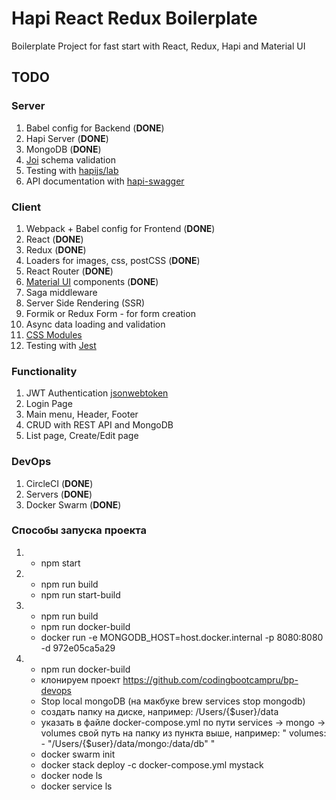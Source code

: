 # Hapi React Redux Boilerplate

Boilerplate Project for fast start with React, Redux, Hapi and Material UI

## TODO

### Server

1. Babel config for Backend (**DONE**)
1. Hapi Server (**DONE**)
1. MongoDB (**DONE**)
1. [Joi](https://github.com/hapijs/joi) schema validation
1. Testing with [hapijs/lab](https://github.com/hapijs/lab)
1. API documentation with [hapi-swagger](https://github.com/glennjones/hapi-swagger)

### Client

1. Webpack + Babel config for Frontend (**DONE**)
1. React (**DONE**)
1. Redux (**DONE**)
1. Loaders for images, css, postCSS (**DONE**)
1. React Router (**DONE**)
1. [Material UI](https://www.material-ui.com/) components (**DONE**)
1. Saga middleware
1. Server Side Rendering (SSR)
1. Formik or Redux Form - for form creation
1. Async data loading and validation
1. [CSS Modules](https://github.com/css-modules/css-modules)
1. Testing with [Jest](https://facebook.github.io/jest/docs/en/tutorial-react.html)

### Functionality

1. JWT Authentication [jsonwebtoken](https://github.com/auth0/node-jsonwebtoken)
1. Login Page
1. Main menu, Header, Footer
1. CRUD with REST API and MongoDB
1. List page, Create/Edit page

### DevOps

1. CircleCI (**DONE**)
1. Servers (**DONE**)
1. Docker Swarm (**DONE**)

### Способы запуска проекта
1. - npm start
2. - npm run build
   - npm run start-build
3. - npm run build
   - npm run docker-build
   - docker run -e MONGODB_HOST=host.docker.internal -p 8080:8080 -d 972e05ca5a29
4. - npm run docker-build
   - клонируем проект https://github.com/codingbootcampru/bp-devops
   - Stop local mongoDB (на макбуке brew services stop mongodb)
   - создать папку на диске, например: /Users/{$user}/data
   - указать в файле docker-compose.yml по пути services -> mongo -> volumes свой путь на папку из пункта выше, например: " volumes: - "/Users/{$user}/data/mongo:/data/db" "
   - docker swarm init
   - docker stack deploy -c docker-compose.yml mystack
   - docker node ls
   - docker service ls   
